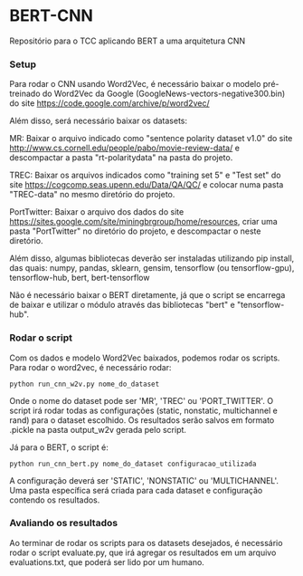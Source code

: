 # BERT-CNN
Repositório para o TCC aplicando BERT a uma arquitetura CNN

### Setup

Para rodar o CNN usando Word2Vec, é necessário baixar o modelo pré-treinado do Word2Vec da Google (GoogleNews-vectors-negative300.bin) do site https://code.google.com/archive/p/word2vec/

Além disso, será necessário baixar os datasets:

MR: Baixar o arquivo indicado como "sentence polarity dataset v1.0" do site http://www.cs.cornell.edu/people/pabo/movie-review-data/ e descompactar a pasta "rt-polaritydata" na pasta do projeto.

TREC: Baixar os arquivos indicados como "training set 5" e "Test set" do site https://cogcomp.seas.upenn.edu/Data/QA/QC/ e colocar numa pasta "TREC-data" no mesmo diretório do projeto.

PortTwitter: Baixar o arquivo dos dados do site https://sites.google.com/site/miningbrgroup/home/resources, criar uma pasta "PortTwitter" no diretório do projeto, e descompactar o neste diretório.

Além disso, algumas bibliotecas deverão ser instaladas utilizando pip install, das quais: numpy, pandas, sklearn, gensim, tensorflow (ou tensorflow-gpu), tensorflow-hub, bert, bert-tensorflow

Não é necessário baixar o BERT diretamente, já que o script se encarrega de baixar e utilizar o módulo através das bibliotecas "bert" e "tensorflow-hub".

### Rodar o script

Com os dados e modelo Word2Vec baixados, podemos rodar os scripts. Para rodar o word2vec, é necessário rodar:

    python run_cnn_w2v.py nome_do_dataset
  
Onde o nome do dataset pode ser 'MR', 'TREC' ou 'PORT_TWITTER'. O script irá rodar todas as configurações (static, nonstatic, multichannel e rand) para o dataset escolhido. Os resultados serão salvos em formato .pickle na pasta output_w2v gerada pelo script.

Já para o BERT, o script é:

    python run_cnn_bert.py nome_do_dataset configuracao_utilizada
  
A configuração deverá ser 'STATIC', 'NONSTATIC' ou 'MULTICHANNEL'. Uma pasta específica será criada para cada dataset e configuração contendo os resultados.

### Avaliando os resultados

Ao terminar de rodar os scripts para os datasets desejados, é necessário rodar o script evaluate.py, que irá agregar os resultados em um arquivo evaluations.txt, que poderá ser lido por um humano.
